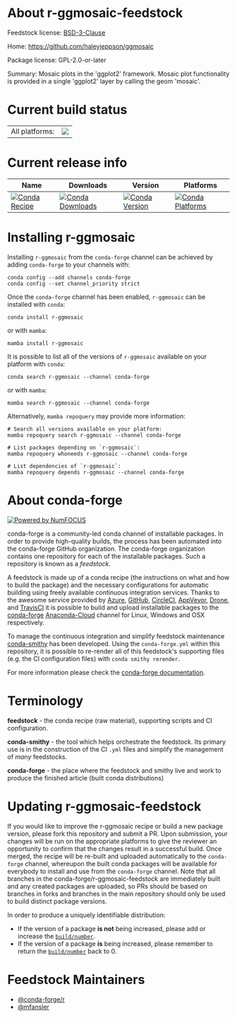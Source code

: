 About r-ggmosaic-feedstock
==========================

Feedstock license: [BSD-3-Clause](https://github.com/conda-forge/r-ggmosaic-feedstock/blob/main/LICENSE.txt)

Home: https://github.com/haleyjeppson/ggmosaic

Package license: GPL-2.0-or-later

Summary: Mosaic plots in the 'ggplot2' framework. Mosaic plot functionality is provided in a single 'ggplot2' layer by calling the geom 'mosaic'.

Current build status
====================


<table><tr><td>All platforms:</td>
    <td>
      <a href="https://dev.azure.com/conda-forge/feedstock-builds/_build/latest?definitionId=14999&branchName=main">
        <img src="https://dev.azure.com/conda-forge/feedstock-builds/_apis/build/status/r-ggmosaic-feedstock?branchName=main">
      </a>
    </td>
  </tr>
</table>

Current release info
====================

| Name | Downloads | Version | Platforms |
| --- | --- | --- | --- |
| [![Conda Recipe](https://img.shields.io/badge/recipe-r--ggmosaic-green.svg)](https://anaconda.org/conda-forge/r-ggmosaic) | [![Conda Downloads](https://img.shields.io/conda/dn/conda-forge/r-ggmosaic.svg)](https://anaconda.org/conda-forge/r-ggmosaic) | [![Conda Version](https://img.shields.io/conda/vn/conda-forge/r-ggmosaic.svg)](https://anaconda.org/conda-forge/r-ggmosaic) | [![Conda Platforms](https://img.shields.io/conda/pn/conda-forge/r-ggmosaic.svg)](https://anaconda.org/conda-forge/r-ggmosaic) |

Installing r-ggmosaic
=====================

Installing `r-ggmosaic` from the `conda-forge` channel can be achieved by adding `conda-forge` to your channels with:

```
conda config --add channels conda-forge
conda config --set channel_priority strict
```

Once the `conda-forge` channel has been enabled, `r-ggmosaic` can be installed with `conda`:

```
conda install r-ggmosaic
```

or with `mamba`:

```
mamba install r-ggmosaic
```

It is possible to list all of the versions of `r-ggmosaic` available on your platform with `conda`:

```
conda search r-ggmosaic --channel conda-forge
```

or with `mamba`:

```
mamba search r-ggmosaic --channel conda-forge
```

Alternatively, `mamba repoquery` may provide more information:

```
# Search all versions available on your platform:
mamba repoquery search r-ggmosaic --channel conda-forge

# List packages depending on `r-ggmosaic`:
mamba repoquery whoneeds r-ggmosaic --channel conda-forge

# List dependencies of `r-ggmosaic`:
mamba repoquery depends r-ggmosaic --channel conda-forge
```


About conda-forge
=================

[![Powered by
NumFOCUS](https://img.shields.io/badge/powered%20by-NumFOCUS-orange.svg?style=flat&colorA=E1523D&colorB=007D8A)](https://numfocus.org)

conda-forge is a community-led conda channel of installable packages.
In order to provide high-quality builds, the process has been automated into the
conda-forge GitHub organization. The conda-forge organization contains one repository
for each of the installable packages. Such a repository is known as a *feedstock*.

A feedstock is made up of a conda recipe (the instructions on what and how to build
the package) and the necessary configurations for automatic building using freely
available continuous integration services. Thanks to the awesome service provided by
[Azure](https://azure.microsoft.com/en-us/services/devops/), [GitHub](https://github.com/),
[CircleCI](https://circleci.com/), [AppVeyor](https://www.appveyor.com/),
[Drone](https://cloud.drone.io/welcome), and [TravisCI](https://travis-ci.com/)
it is possible to build and upload installable packages to the
[conda-forge](https://anaconda.org/conda-forge) [Anaconda-Cloud](https://anaconda.org/)
channel for Linux, Windows and OSX respectively.

To manage the continuous integration and simplify feedstock maintenance
[conda-smithy](https://github.com/conda-forge/conda-smithy) has been developed.
Using the ``conda-forge.yml`` within this repository, it is possible to re-render all of
this feedstock's supporting files (e.g. the CI configuration files) with ``conda smithy rerender``.

For more information please check the [conda-forge documentation](https://conda-forge.org/docs/).

Terminology
===========

**feedstock** - the conda recipe (raw material), supporting scripts and CI configuration.

**conda-smithy** - the tool which helps orchestrate the feedstock.
                   Its primary use is in the construction of the CI ``.yml`` files
                   and simplify the management of *many* feedstocks.

**conda-forge** - the place where the feedstock and smithy live and work to
                  produce the finished article (built conda distributions)


Updating r-ggmosaic-feedstock
=============================

If you would like to improve the r-ggmosaic recipe or build a new
package version, please fork this repository and submit a PR. Upon submission,
your changes will be run on the appropriate platforms to give the reviewer an
opportunity to confirm that the changes result in a successful build. Once
merged, the recipe will be re-built and uploaded automatically to the
`conda-forge` channel, whereupon the built conda packages will be available for
everybody to install and use from the `conda-forge` channel.
Note that all branches in the conda-forge/r-ggmosaic-feedstock are
immediately built and any created packages are uploaded, so PRs should be based
on branches in forks and branches in the main repository should only be used to
build distinct package versions.

In order to produce a uniquely identifiable distribution:
 * If the version of a package **is not** being increased, please add or increase
   the [``build/number``](https://docs.conda.io/projects/conda-build/en/latest/resources/define-metadata.html#build-number-and-string).
 * If the version of a package **is** being increased, please remember to return
   the [``build/number``](https://docs.conda.io/projects/conda-build/en/latest/resources/define-metadata.html#build-number-and-string)
   back to 0.

Feedstock Maintainers
=====================

* [@conda-forge/r](https://github.com/conda-forge/r/)
* [@mfansler](https://github.com/mfansler/)

